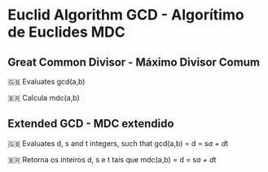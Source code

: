 # Euclid Algorithm GCD - Algorítimo de Euclides MDC

 
## Great Common Divisor - Máximo Divisor Comum
:gb: Evaluates gcd(a,b)

:brazil: Calcula mdc(a,b)

## Extended GCD - MDC extendido
:gb: Evaluates d, s and t integers, such that gcd(a,b) = d = s*a + d*t

:brazil: Retorna os inteiros d, s e t tais que mdc(a,b) = d = s*a + d*t

